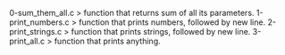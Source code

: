 0-sum_them_all.c > function that returns sum of all its parameters.
1-print_numbers.c > function that prints numbers, followed by new line.
2-print_strings.c > function that prints strings, followed by new line.
3-print_all.c > function that prints anything.

